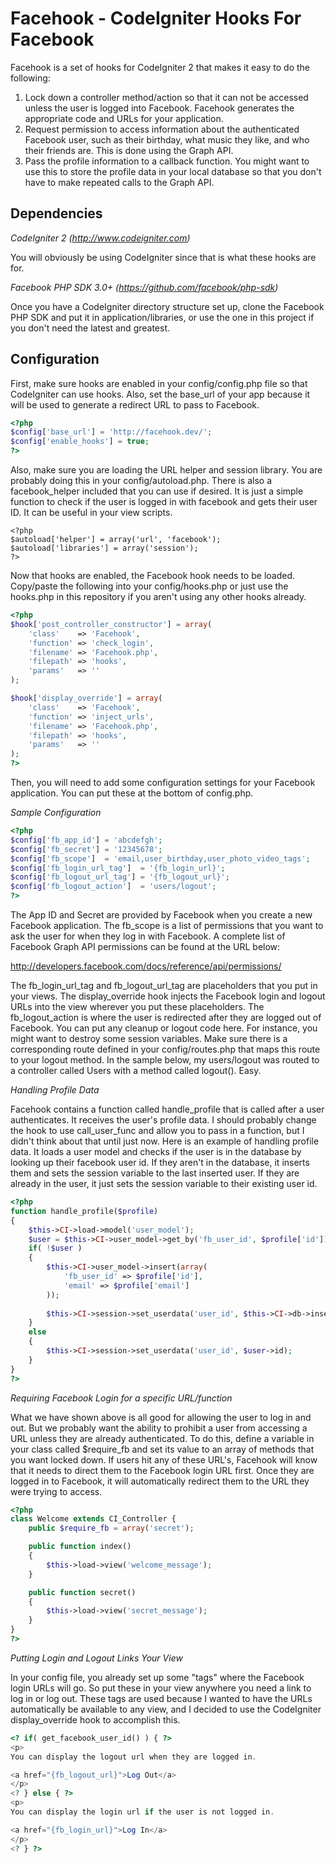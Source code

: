 Facehook - CodeIgniter Hooks For Facebook
=========================================

Facehook is a set of hooks for CodeIgniter 2 that makes it easy to do the following:

1. Lock down a controller method/action so that it can not be accessed unless the user is logged into Facebook. Facehook generates the appropriate code and URLs for your application. 
1. Request permission to access information about the authenticated Facebook user, such as their birthday, what music they like, and who their friends are. This is done using the Graph API.
1. Pass the profile information to a callback function. You might want to use this to store the profile data in your local database so that you don't have to make repeated calls to the Graph API. 

Dependencies
------------

*CodeIgniter 2 (http://www.codeigniter.com)*

You will obviously be using CodeIgniter since that is what these hooks are for. 

*Facebook PHP SDK 3.0+ (https://github.com/facebook/php-sdk)*

Once you have a CodeIgniter directory structure set up, clone the Facebook PHP SDK and put it in application/libraries, or use the one in this project if you don't need the latest and greatest.

Configuration
-------------

First, make sure hooks are enabled in your config/config.php file so that CodeIgniter can use hooks. Also, set the base_url of your app because it will be used to generate a redirect URL to pass to Facebook.

``` php
<?php
$config['base_url']	= 'http://facehook.dev/';
$config['enable_hooks'] = true;
?>
```
Also, make sure you are loading the URL helper and session library. You are probably doing this in your config/autoload.php. There is also a facebook_helper included that you can use if desired. It is just a simple function to check if the user is logged in with facebook and gets their user ID. It can be useful in your view scripts.

```
<?php
$autoload['helper'] = array('url', 'facebook');
$autoload['libraries'] = array('session');
?>
```

Now that hooks are enabled, the Facebook hook needs to be loaded. Copy/paste the following into your config/hooks.php or just use the hooks.php in this repository if you aren't using any other hooks already.

``` php
<?php
$hook['post_controller_constructor'] = array(
	'class'    => 'Facehook',
	'function' => 'check_login',
	'filename' => 'Facehook.php',
	'filepath' => 'hooks',
	'params'   => ''
);

$hook['display_override'] = array(
	'class'    => 'Facehook',
	'function' => 'inject_urls',
	'filename' => 'Facehook.php',
	'filepath' => 'hooks',
	'params'   => ''
);
?>
``` 

Then, you will need to add some configuration settings for your Facebook application. You can put these at the bottom of config.php.

*Sample Configuration*

``` php
<?php
$config['fb_app_id'] = 'abcdefgh';
$config['fb_secret'] = '12345678';
$config['fb_scope']  = 'email,user_birthday,user_photo_video_tags';
$config['fb_login_url_tag']  = '{fb_login_url}';
$config['fb_logout_url_tag'] = '{fb_logout_url}';
$config['fb_logout_action']  = 'users/logout';
?>
```

The App ID and Secret are provided by Facebook when you create a new Facebook application. The fb_scope is a list of permissions that you want to ask the user for when they log in with Facebook. A complete list of Facebook Graph API permissions can be found at the URL below:

http://developers.facebook.com/docs/reference/api/permissions/

The fb_login_url_tag and fb_logout_url_tag are placeholders that you put in your views. The display_override hook injects the Facebook login and logout URLs into the view wherever you put these placeholders. The fb_logout_action is where the user is redirected after they are logged out of Facebook. You can put any cleanup or logout code here. For instance, you might want to destroy some session variables. Make sure there is a corresponding route defined in your config/routes.php that maps this route to your logout method. In the sample below, my users/logout was routed to a controller called Users with a method called logout(). Easy.

*Handling Profile Data*

Facehook contains a function called handle_profile that is called after a user authenticates. It receives the user's profile data. I should probably change the hook to use call_user_func and allow you to pass in a function, but I didn't think about that until just now. Here is an example of handling profile data. It loads a user model and checks if the user is in the database by looking up their facebook user id. If they aren't in the database, it inserts them and sets the session variable to the last inserted user. If they are already in the user, it just sets the session variable to their existing user id.

``` php
<?php
function handle_profile($profile)
{
	$this->CI->load->model('user_model');
	$user = $this->CI->user_model->get_by('fb_user_id', $profile['id']);
	if( !$user )
	{
		$this->CI->user_model->insert(array(
			'fb_user_id' => $profile['id'],
			'email' => $profile['email']
		));
		
		$this->CI->session->set_userdata('user_id', $this->CI->db->insert_id());
	}
	else
	{
		$this->CI->session->set_userdata('user_id', $user->id);
	}
}
?>
```

*Requiring Facebook Login for a specific URL/function*

What we have shown above is all good for allowing the user to log in and out. But we probably want the ability to prohibit a user from accessing a URL unless they are already authenticated. To do this, define a variable in your class called $require_fb and set its value to an array of methods that you want locked down. If users hit any of these URL's, Facehook will know that it needs to direct them to the Facebook login URL first. Once they are logged in to Facebook, it will automatically redirect them to the URL they were trying to access. 

``` php
<?php
class Welcome extends CI_Controller {
	public $require_fb = array('secret');

	public function index()
	{
		$this->load->view('welcome_message');
	}

	public function secret()
	{
		$this->load->view('secret_message');
	}
}
?>
```

*Putting Login and Logout Links Your View*

In your config file, you already set up some "tags" where the Facebook login URLs will go. So put these in your view anywhere you need a link to log in or log out. These tags are used because I wanted to have the URLs automatically be available to any view, and I decided to use the CodeIgniter display_override hook to accomplish this.

``` php
<? if( get_facebook_user_id() ) { ?>
<p>
You can display the logout url when they are logged in.

<a href="{fb_logout_url}">Log Out</a>
</p>
<? } else { ?>
<p>
You can display the login url if the user is not logged in.

<a href="{fb_login_url}">Log In</a>
</p>
<? } ?>
```